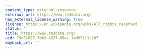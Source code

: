 ```yaml
---
content_type: external-resource
external_url: https://www.re3data.org/
has_external_license_warning: true
license: https://en.wikipedia.org/wiki/All_rights_reserved
status: ''
title: https://www.re3data.org/
uid: 79d52027-3bb3-4527-85ac-14d951f1c207
wayback_url: ''
---
```

